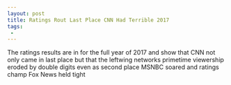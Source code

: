 ```yaml
---
layout: post
title: Ratings Rout Last Place CNN Had Terrible 2017
tags:
 -
---
```

The ratings results are in for the full year of 2017 and show that CNN not only came in last place but that the leftwing networks primetime viewership eroded by double digits  even as second place MSNBC soared and ratings champ Fox News held tight

